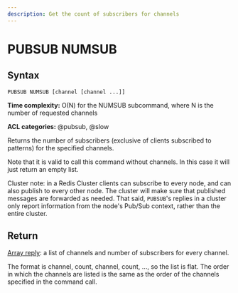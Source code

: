 ```yaml
---
description: Get the count of subscribers for channels
---
```


# PUBSUB NUMSUB

## Syntax

    PUBSUB NUMSUB [channel [channel ...]]

**Time complexity:** O(N) for the NUMSUB subcommand, where N is the number of requested channels

**ACL categories:** @pubsub, @slow

Returns the number of subscribers (exclusive of clients subscribed to patterns) for the specified channels.

Note that it is valid to call this command without channels. In this case it will just return an empty list.

Cluster note: in a Redis Cluster clients can subscribe to every node, and can also publish to every other node. The cluster will make sure that published messages are forwarded as needed. That said, `PUBSUB`'s replies in a cluster only report information from the node's Pub/Sub context, rather than the entire cluster.

## Return

[Array reply](https://redis.io/docs/reference/protocol-spec/#arrays): a list of channels and number of subscribers for every channel.

The format is channel, count, channel, count, ..., so the list is flat. The order in which the channels are listed is the same as the order of the channels specified in the command call.
